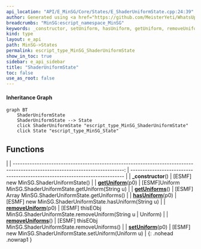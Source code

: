 ```yaml
---
api_location: "API/E_MinSG/Core/States/E_ShaderUniformState.cpp:24:39"
author: Generated using <a href="https://github.com/MeisterYeti/WhatsUpDoc">WhatsUpDoc</a>
breadcrumbs: "MinSG:escript_namespace_MinSG"
keywords: _constructor, setUniform, hasUniform, getUniform, removeUniform, removeUniforms, getUniforms
kind: type
layout: e_api
path: MinSG->States
permalink: escript_type_MinSG_ShaderUniformState
show_in_toc: true
sidebar: e_api_sidebar
title: "ShaderUniformState"
toc: false
use_as_root: false
---
```


#### Inheritance Graph

```mermaid
graph BT
	ShaderUniformState
	ShaderUniformState --> State
	click ShaderUniformState "escript_type_MinSG_ShaderUniformState"
	click State "escript_type_MinSG_State"
```

## Functions

|
| ----------------------------------------------------------------------------------------------------------------------------: | --------------------------------------------------------------------------- | 
| **_constructor**()                                                                                                            | [ESMF] new MinSG.ShaderUniformState()                                       | 
| **[getUniform](classMinSG_1_1ShaderUniformState#classMinSG_1_1ShaderUniformState_1ad02ab614ae07d1f5cd772e3012a5a951)**(p0)    | [ESMF]Uniform MinSG.ShaderUniformState.getUniform(String u)                 | 
| **[getUniforms](classMinSG_1_1ShaderUniformState#classMinSG_1_1ShaderUniformState_1a377f13f2c9c537815577adf7ee2dffa5)**()     | [ESMF] Array MinSG.ShaderUniformState.getUniforms()                         | 
| **[hasUniform](classMinSG_1_1ShaderUniformState#classMinSG_1_1ShaderUniformState_1a98072d9a2c304d0371b59bd70807b69e)**(p0)    | [ESMF] new MinSG.ShaderUniformState.hasUniform(String u)                    | 
| **[removeUniform](classMinSG_1_1ShaderUniformState#classMinSG_1_1ShaderUniformState_1aec21791d5ae4af073ed1da4662ffe273)**(p0) | [ESMF] thisEObj MinSG.ShaderUniformState.removeUniform(String u \| Uniform) | 
| **[removeUniforms](classMinSG_1_1ShaderUniformState#classMinSG_1_1ShaderUniformState_1ace1b646ea68905fe27d62195b6b7a357)**()  | [ESMF] thisEObj MinSG.ShaderUniformState.removeUniforms()                   | 
| **[setUniform](classMinSG_1_1ShaderUniformState#classMinSG_1_1ShaderUniformState_1a3c3682570218b3ca81f8ecfeea5caaeb)**(p0)    | [ESMF] new MinSG.ShaderUniformState.setUniform(Uniform u)                   | 
{: .nohead .nowrap1 }

